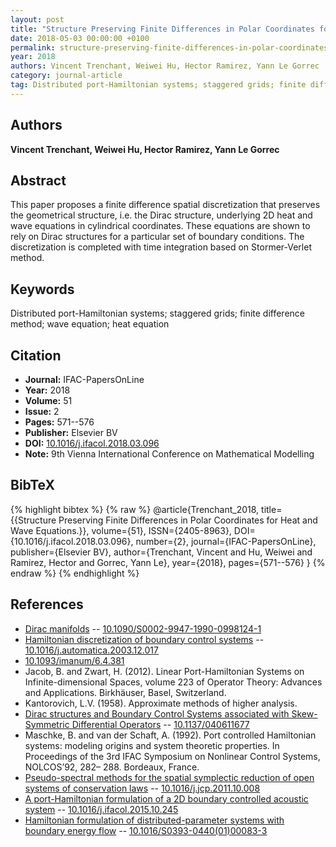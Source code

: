 ```yaml
---
layout: post
title: "Structure Preserving Finite Differences in Polar Coordinates for Heat and Wave Equations."
date: 2018-05-03 00:00:00 +0100
permalink: structure-preserving-finite-differences-in-polar-coordinates-for-heat-and-wave-equations
year: 2018
authors: Vincent Trenchant, Weiwei Hu, Hector Ramirez, Yann Le Gorrec
category: journal-article
tag: Distributed port-Hamiltonian systems; staggered grids; finite difference method; wave equation; heat equation
---
```

 
## Authors
**Vincent Trenchant, Weiwei Hu, Hector Ramirez, Yann Le Gorrec**
 
## Abstract
This paper proposes a finite difference spatial discretization that preserves the geometrical structure, i.e. the Dirac structure, underlying 2D heat and wave equations in cylindrical coordinates. These equations are shown to rely on Dirac structures for a particular set of boundary conditions. The discretization is completed with time integration based on Stormer-Verlet method.
 
## Keywords
Distributed port-Hamiltonian systems; staggered grids; finite difference method; wave equation; heat equation
 
## Citation
- **Journal:** IFAC-PapersOnLine
- **Year:** 2018
- **Volume:** 51
- **Issue:** 2
- **Pages:** 571--576
- **Publisher:** Elsevier BV
- **DOI:** [10.1016/j.ifacol.2018.03.096](https://doi.org/10.1016/j.ifacol.2018.03.096)
- **Note:** 9th Vienna International Conference on Mathematical Modelling
 
## BibTeX
{% highlight bibtex %}
{% raw %}
@article{Trenchant_2018,
  title={{Structure Preserving Finite Differences in Polar Coordinates for Heat and Wave Equations.}},
  volume={51},
  ISSN={2405-8963},
  DOI={10.1016/j.ifacol.2018.03.096},
  number={2},
  journal={IFAC-PapersOnLine},
  publisher={Elsevier BV},
  author={Trenchant, Vincent and Hu, Weiwei and Ramirez, Hector and Gorrec, Yann Le},
  year={2018},
  pages={571--576}
}
{% endraw %}
{% endhighlight %}
 
## References
- [Dirac manifolds](dirac-manifolds) -- [10.1090/S0002-9947-1990-0998124-1](https://doi.org/10.1090/S0002-9947-1990-0998124-1)
- [Hamiltonian discretization of boundary control systems](hamiltonian-discretization-of-boundary-control-systems) -- [10.1016/j.automatica.2003.12.017](https://doi.org/10.1016/j.automatica.2003.12.017)
- [10.1093/imanum/6.4.381](https://doi.org/10.1093/imanum/6.4.381)
- Jacob, B. and Zwart, H. (2012). Linear Port-Hamiltonian Systems on Infinite-dimensional Spaces, volume 223 of Operator Theory: Advances and Applications. Birkhäuser, Basel, Switzerland.
- Kantorovich, L.V. (1958). Approximate methods of higher analysis.
- [Dirac structures and Boundary Control Systems associated with Skew-Symmetric Differential Operators](dirac-structures-and-boundary-control-systems-associated-with-skew-symmetric-differential-operators) -- [10.1137/040611677](https://doi.org/10.1137/040611677)
- Maschke, B. and van der Schaft, A. (1992). Port controlled Hamiltonian systems: modeling origins and system theoretic properties. In Proceedings of the 3rd IFAC Symposium on Nonlinear Control Systems, NOLCOS’92, 282– 288. Bordeaux, France.
- [Pseudo-spectral methods for the spatial symplectic reduction of open systems of conservation laws](pseudo-spectral-methods-for-the-spatial-symplectic-reduction-of-open-systems-of-conservation-laws) -- [10.1016/j.jcp.2011.10.008](https://doi.org/10.1016/j.jcp.2011.10.008)
- [A port-Hamiltonian formulation of a 2D boundary controlled acoustic system](a-port-hamiltonian-formulation-of-a-2d-boundary-controlled-acoustic-system) -- [10.1016/j.ifacol.2015.10.245](https://doi.org/10.1016/j.ifacol.2015.10.245)
- [Hamiltonian formulation of distributed-parameter systems with boundary energy flow](hamiltonian-formulation-of-distributed-parameter-systems-with-boundary-energy-flow) -- [10.1016/S0393-0440(01)00083-3](https://doi.org/10.1016/S0393-0440(01)00083-3)

